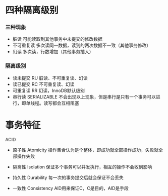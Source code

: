 # 四种隔离级别
### 三种现象
- 脏读
可能读取到其他事务中未提交的修改数据
- 不可重复读
多次读同一数据，读到的两次数据不一致（其他事务修改）
- 幻读
多次读，行数增加（其他事务插入）

### 隔离级别
- 读未提交 RU
    脏读、不可重复读、幻读
- 读已提交 RC
    不可重复读、幻读
- 可重复读 RR
    幻读，InnoDB默认级别
- 串行读 SERIALIZABLE
    不会出现以上现象，但是串行是只有一个事务可以进行，即单线程。读写都会互相阻塞

# 事务特征
ACID
- 原子性 Atomicity
操作集合认为是个整体，即成功就全部操作成功，失败就全部操作失败
- 隔离性 Isolation
保证多个事务可以并发执行，相互的操作不会收到影响
- 持久性 Durability
每一次的事务提交后就会保证不会丢失

- 一致性 Consistency
AID用来保证C，C是目的，AID是手段
